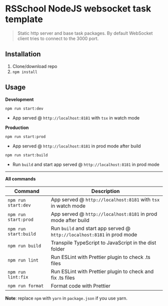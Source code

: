 # RSSchool NodeJS websocket task template

> Static http server and base task packages.
> By default WebSocket client tries to connect to the 3000 port.

## Installation

1. Clone/download repo
2. `npm install`

## Usage

**Development**

`npm run start:dev`

- App served @ `http://localhost:8181` with `tsx` in watch mode

**Production**

`npm run start:prod`

- App served @ `http://localhost:8181` in prod mode after build

`npm run start:build`

- Run `build` and start app served @ `http://localhost:8181` in prod mode

---

**All commands**

| Command               | Description                                                             |
| --------------------- | ----------------------------------------------------------------------- |
| `npm run start:dev`   | App served @ `http://localhost:8181` with `tsx` in watch mode           |
| `npm run start:prod`  | App served @ `http://localhost:8181` in prod mode after build           |
| `npm run start:build` | Run `build` and start app served @ `http://localhost:8181` in prod mode |
| `npm run build`       | Transpile TypeScript to JavaScript in the dist folder                   |
| `npm run lint`        | Run ESLint with Prettier plugin to check .ts files                      |
| `npm run lint:fix`    | Run ESLint with Prettier plugin to check and fix .ts files              |
| `npm run format`      | Format code with Prettier                                               |

**Note**: replace `npm` with `yarn` in `package.json` if you use yarn.
